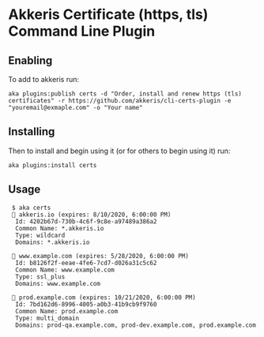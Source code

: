 # Akkeris Certificate (https, tls) Command Line Plugin

## Enabling

To add to akkeris run: 

`aka plugins:publish certs -d "Order, install and renew https (tls) certificates" -r https://github.com/akkeris/cli-certs-plugin -e "youremail@exmaple.com" -o "Your name"`


## Installing

Then to install and begin using it (or for others to begin using it) run:

`aka plugins:install certs`


## Usage

```
 $ aka certs
 🎫 akkeris.io (expires: 8/10/2020, 6:00:00 PM)
  Id: 4202b67d-730b-4c6f-9c8e-a97489a386a2
  Common Name: *.akkeris.io
  Type: wildcard 
  Domains: *.akkeris.io

 🎫 www.example.com (expires: 5/28/2020, 6:00:00 PM)
  Id: b8126f2f-eeae-4fe6-7cd7-d026a31c5c62
  Common Name: www.example.com
  Type: ssl_plus 
  Domains: www.example.com

 🎫 prod.example.com (expires: 10/21/2020, 6:00:00 PM)
  Id: 7bd162d6-8996-4005-a0b3-41b9cb9f9760
  Common Name: prod.example.com
  Type: multi_domain 
  Domains: prod-qa.example.com, prod-dev.example.com, prod.example.com

```

